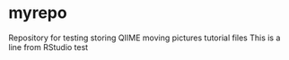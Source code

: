 # myrepo
Repository for testing storing QIIME moving pictures tutorial files
This is a line from RStudio
test